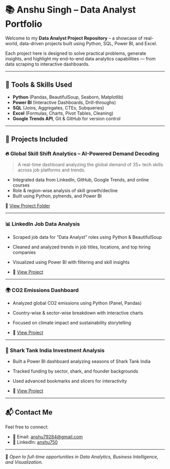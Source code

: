 # 📚 Anshu Singh – Data Analyst Portfolio

Welcome to my **Data Analyst Project Repository** – a showcase of real-world, data-driven projects built using Python, SQL, Power BI, and Excel.

Each project here is designed to solve practical problems, generate insights, and highlight my end-to-end data analytics capabilities — from data scraping to interactive dashboards.

---

## 🧠 Tools & Skills Used

- **Python** (Pandas, BeautifulSoup, Seaborn, Matplotlib)
- **Power BI** (Interactive Dashboards, Drill-throughs)
- **SQL** (Joins, Aggregates, CTEs, Subqueries)
- **Excel** (Formulas, Charts, Pivot Tables, Cleaning)
- **Google Trends API**, Git & GitHub for version control

---

## 📁 Projects Included

### 🔥 Global Skill Shift Analytics – AI-Powered Demand Decoding
> A real-time dashboard analyzing the global demand of 35+ tech skills across job platforms and trends.
- Integrated data from LinkedIn, GitHub, Google Trends, and online courses
- Role & region-wise analysis of skill growth/decline
- Built using Python, pytrends, and Power BI

🔗 [View Project Folder](./global-skill-shift-analytics)

---

### 📊 LinkedIn Job Data Analysis
- Scraped job data for “Data Analyst” roles using Python & BeautifulSoup
- Cleaned and analyzed trends in job titles, locations, and top hiring companies
- Visualized using Power BI with filtering and skill insights

- 🔗 [View Project](https://github.com/mranshuusingh/Data-Analyst-/tree/main/Linkedin%20job%20data%20analysis)

---

### 🌍 CO2 Emissions Dashboard
- Analyzed global CO2 emissions using Python (Panel, Pandas)
- Country-wise & sector-wise breakdown with interactive charts
- Focused on climate impact and sustainability storytelling

 - 🔗 [View Project](https://github.com/mranshuusingh/Data-Analyst-/tree/4a2c14c9517d86aaafde565b449932929cd0a3dd/Co2-emission-dashboard-python-panel)


---

### 🦈 Shark Tank India Investment Analysis
- Built a Power BI dashboard analyzing seasons of Shark Tank India
- Tracked funding by sector, shark, and founder backgrounds
- Used advanced bookmarks and slicers for interactivity

- 🔗 [View Project](https://github.com/mranshuusingh/Data-Analyst-/tree/abe042edc41f7357f78800a4f49db427c65c0ea8/sharktank-data-analysis)


---

## 📬 Contact Me

Feel free to connect:

- 📧 Email: anshu79284@gmail.com  
- 🔗 LinkedIn: [anshu750](https://www.linkedin.com/in/anshu750/)

---

📌 *Open to full-time opportunities in Data Analytics, Business Intelligence, and Visualization.*
